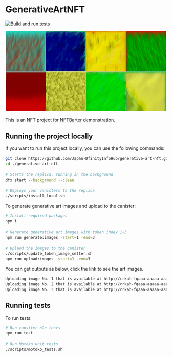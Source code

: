 # GenerativeArtNFT

[![Build and run tests](https://github.com/Japan-DfinityInfoHub/generative-art-nft/actions/workflows/test.yml/badge.svg)](https://github.com/Japan-DfinityInfoHub/generative-art-nft/actions/workflows/test.yml)

![Genarative art thumbnail](src/dummyImages/thumbnail.png)

This is an NFT project for [NFTBarter](https://github.com/Japan-DfinityInfoHub/nft-barter) demonstration.

## Running the project locally

If you want to run this project locally, you can use the following commands:

```bash
git clone https://github.com/Japan-DfinityInfoHub/generative-art-nft.git
cd ./generative-art-nft

# Starts the replica, running in the background
dfx start --background --clean

# Deploys your canisters to the replica
./scripts/install_local.sh 
```

To generate generative art images and upload to the canister:
```bash
# Install required packages
npm i

# Generate generative art images with token index 1~3
npm run generate:images -start=1 -end=3

# Uplaod the images to the canister
./scripts/update_token_image_setter.sh
npm run upload:images -start=1 -end=3
```
You can get outputs as below, click the link to see the art images.
```bash
Uploading image No. 1 that is available at http://rrkah-fqaaa-aaaaa-aaaaq-cai.localhost:8000?tokenid=nelid-eakor-uwiaa-aaaaa-aaaaa-eaqca-aaaaa-q ...
Uploading image No. 2 that is available at http://rrkah-fqaaa-aaaaa-aaaaq-cai.localhost:8000?tokenid=6ap5a-kqkor-uwiaa-aaaaa-aaaaa-eaqca-aaaab-a ...
Uploading image No. 3 that is available at http://rrkah-fqaaa-aaaaa-aaaaq-cai.localhost:8000?tokenid=q4mob-pakor-uwiaa-aaaaa-aaaaa-eaqca-aaaab-q ...
```

## Running tests
To run tests:
```bash
# Run cansiter e2e tests
npm run test

# Run Motoko unit tests
./scripts/motoko_tests.sh
```
